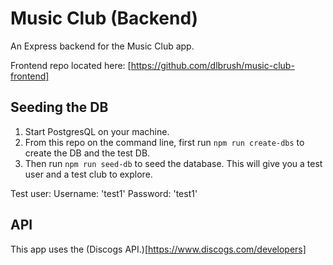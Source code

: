 # Music Club (Backend)

An Express backend for the Music Club app.

Frontend repo located here: [https://github.com/dlbrush/music-club-frontend]

## Seeding the DB

1. Start PostgresQL on your machine.
2. From this repo on the command line, first run `npm run create-dbs` to create the DB and the test DB.
3. Then run `npm run seed-db` to seed the database. This will give you a test user and a test club to explore.

Test user:
Username: 'test1'
Password: 'test1'

## API

This app uses the (Discogs API.)[https://www.discogs.com/developers]